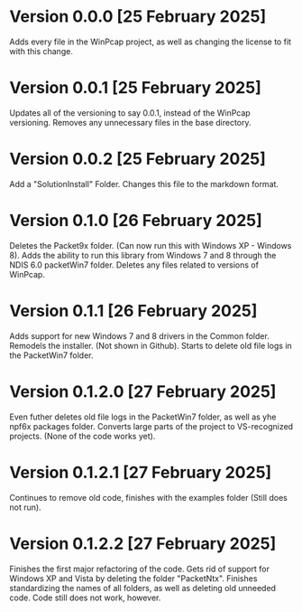# Version 0.0.0 [25 February 2025]

Adds every file in the WinPcap project, as well as changing the license to fit with this change.

# Version 0.0.1 [25 February 2025]

Updates all of the versioning to say 0.0.1, instead of the WinPcap versioning.
Removes any unnecessary files in the base directory.

# Version 0.0.2 [25 February 2025]

Add a "SolutionInstall" Folder.
Changes this file to the markdown format.

# Version 0.1.0 [26 February 2025]

Deletes the Packet9x folder. (Can now run this with Windows XP - Windows 8).
Adds the ability to run this library from Windows 7 and 8 through the NDIS 6.0 packetWin7 folder.
Deletes any files related to versions of WinPcap.

# Version 0.1.1 [26 February 2025]

Adds support for new Windows 7 and 8 drivers in the Common folder.
Remodels the installer. (Not shown in Github).
Starts to delete old file logs in the PacketWin7 folder.

# Version 0.1.2.0 [27 February 2025]

Even futher deletes old file logs in the PacketWin7 folder, as well as yhe npf6x packages folder.
Converts large parts of the project to VS-recognized projects. (None of the code works yet).

# Version 0.1.2.1 [27 February 2025]

Continues to remove old code, finishes with the examples folder (Still does not run).

# Version 0.1.2.2 [27 February 2025]

Finishes the first major refactoring of the code.
Gets rid of support for Windows XP and Vista by deleting the folder "PacketNtx".
Finishes standardizing the names of all folders, as well as deleting old unneeded code.
Code still does not work, however.
